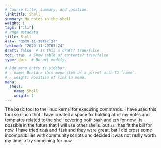 ```yaml
---
# Course title, summary, and position.
linktitle: Shell
summary: My notes on the shell
weight: 1
tags: ["cli"]
# Page metadata.
title: Shell
date: "2020-11-29T07:24"
lastmod: "2020-11-29T07:24"
draft: false  # Is this a draft? true/false
toc: true  # Show table of contents? true/false
type: docs  # Do not modify.

# Add menu entry to sidebar.
# - name: Declare this menu item as a parent with ID `name`.
# - weight: Position of link in menu.
menu:
  shell:
    name: Shell
    weight: 1
---
```


The basic tool to the linux kernel for executing commands. I have used this tool so much that I have created a space for holding all of my notes and templates related to the shell covering both `bash` and `zsh` for now.
Its possible in the future that I will use other shells, but `zsh` has fit the bill for now. 
I have tried `tcsh` and `fish` and they were great, but I did cross some incompatibilies with community scripts and decided it was not really worth my time to try something for now.
